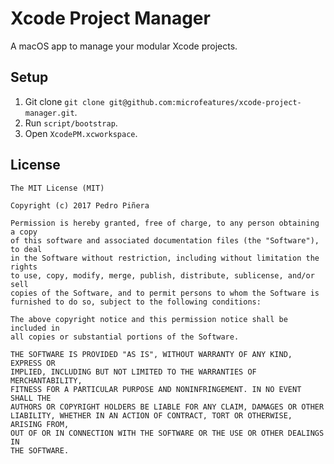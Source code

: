 # Xcode Project Manager
A macOS app to manage your modular Xcode projects.

## Setup
1. Git clone `git clone git@github.com:microfeatures/xcode-project-manager.git`.
2. Run `script/bootstrap`.
3. Open `XcodePM.xcworkspace`.

## License

```
The MIT License (MIT)

Copyright (c) 2017 Pedro Piñera

Permission is hereby granted, free of charge, to any person obtaining a copy
of this software and associated documentation files (the "Software"), to deal
in the Software without restriction, including without limitation the rights
to use, copy, modify, merge, publish, distribute, sublicense, and/or sell
copies of the Software, and to permit persons to whom the Software is
furnished to do so, subject to the following conditions:

The above copyright notice and this permission notice shall be included in
all copies or substantial portions of the Software.

THE SOFTWARE IS PROVIDED "AS IS", WITHOUT WARRANTY OF ANY KIND, EXPRESS OR
IMPLIED, INCLUDING BUT NOT LIMITED TO THE WARRANTIES OF MERCHANTABILITY,
FITNESS FOR A PARTICULAR PURPOSE AND NONINFRINGEMENT. IN NO EVENT SHALL THE
AUTHORS OR COPYRIGHT HOLDERS BE LIABLE FOR ANY CLAIM, DAMAGES OR OTHER
LIABILITY, WHETHER IN AN ACTION OF CONTRACT, TORT OR OTHERWISE, ARISING FROM,
OUT OF OR IN CONNECTION WITH THE SOFTWARE OR THE USE OR OTHER DEALINGS IN
THE SOFTWARE.
```